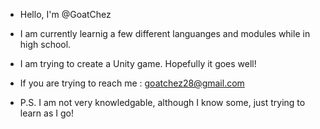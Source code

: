 - Hello, I'm @GoatChez
- I am currently learnig a few different languanges and modules while in high school.
- I am trying to create a Unity game. Hopefully it goes well!
- If you are trying to reach me : goatchez28@gmail.com

- P.S. I am not very knowledgable, although I know some, just trying to learn as I go!


<!---
GoatChez/GoatChez is a ✨ special ✨ repository because its `README.md` (this file) appears on your GitHub profile.
You can click the Preview link to take a look at your changes.
--->
